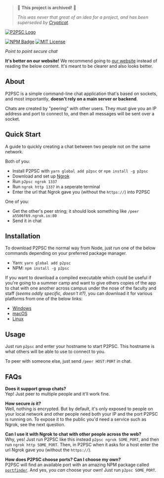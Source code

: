 > 🚩 **This project is archived!** 🚩
> 
> *This was never that great of an idea for a project, and has been superseded by [Crypticat](https://github.com/kognise/crypticat).*

[![P2PSC Logo](https://raw.githubusercontent.com/arch-lord/p2psc/master/assets/logo-long.png)](https://p2psc.js.org/)

[![NPM Badge](https://img.shields.io/npm/v/p2psc.svg?style=for-the-badge)](https://npm.im/p2psc)
[![MIT License](https://img.shields.io/github/license/arch-lord/p2psc.svg?logo=license&style=for-the-badge)](https://github.com/arch-lord/p2psc/blob/master/LICENSE.md)

*Point to point secure chat*

**It's better on our website!** We recommend going to [our website](https://p2psc.js.org/) instead of reading the below content. It's meant to be clearer and also looks better.

## About

P2PSC is a simple command-line chat application that's based on sockets, and most importantly, **doesn't rely on a main server or backend**.

Chats are created by "peering" with other users. They must give you an IP address and port to connect to, and then all messages will be sent over a socket.

## Quick Start

A guide to quickly creating a chat between two people not on the same network.

Both of you:

- Install P2PSC with `yarn global add p2psc` or `npm install -g p2psc`
- Download and set up [Ngrok](https://ngrok.com/download)
- Run `p2psc ngrok 1337`
- Run `ngrok http 1337` in a seperate terminal
- Enter the url that Ngrok gave you (without the `https://`) into P2PSC

One of you:

- Get the other's peer string; it should look something like `/peer a5506f69.ngrok.io:80`
- Send it in chat

## Installation

To download P2PSC the normal way from Node, just run one of the below commands depending on your preferred package manager.

- Yarn: `yarn global add p2psc`
- NPM: `npm install -g p2psc`

If you want to download a compiled executable which could be useful if you're going to a summer camp and want to give others copies of the app to chat with one another across campus under the nose of the faculty and staff *(seems oddly specific, doesn't it?)*, you can download it for various platforms from one of the below links:

- [Windows](https://github.com/kognise/p2psc/raw/master/dist/p2psc-win.exe)
- [macOS](https://github.com/kognise/p2psc/raw/master/dist/p2psc-macos)
- [Linux](https://github.com/kognise/p2psc/raw/master/dist/p2psc-linux)

## Usage

Just run `p2psc` and enter your hostname to start P2PSC. This hostname is what others will be able to use to connect to you.

To peer with someone else, just send `/peer HOST:PORT` in chat.

## FAQs

**Does it support group chats?**  
Yep! Just peer to multiple people and it'll work fine.

**How secure *is* it?**  
Well, nothing is encrypted. But by default, it's only exposed to people on your local network and other people need both your IP and the port P2PSC is running on. To expose it to the public you'd need a service such as Ngrok, see the next question.

**Can I use it with Ngrok to chat with other people across the web?**  
Why, yes! Just run P2PSC like this instead `p2psc ngrok SOME_PORT`, and then run `ngrok http SOME_PORT`. Then, in P2PSC when it asks for a host enter the url Ngrok gave you (without the `https://`).

**How does P2PSC choose ports? Can I choose my own?**  
P2PSC will find an available port with an amazing NPM package called [`portfinder`](https://www.npmjs.com/package/portfinder). And yes, you *can* choose your own! Just run `p2psc SOME_PORT`.
